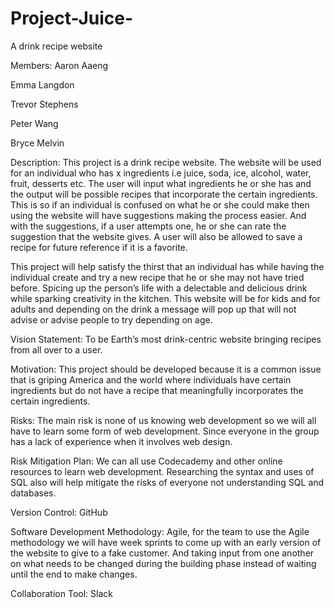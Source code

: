 # Project-Juice-
A drink recipe website 



Members: Aaron Aaeng

Emma Langdon

Trevor Stephens

Peter Wang

Bryce Melvin



Description: This project is a drink recipe website. 
The website will be used for an individual who has x ingredients i.e juice, soda, ice, alcohol, water, fruit, desserts etc. 
The user will input what ingredients he or she has and the output will be possible recipes that incorporate the certain ingredients. 
This is so if an individual is confused on what he or she could make then using the website will have suggestions making the process easier. 
And with the suggestions, if a user attempts one, he or she can rate the suggestion that the website gives. 
A user will also be allowed to save a recipe for future reference if it is a favorite. 

This project will help satisfy the thirst that an individual has while having the individual create and try a new recipe that he or she may not have tried before. 
Spicing up the person’s life with a delectable and delicious drink while sparking creativity in the kitchen. This website will be for kids and for adults and 
depending on the drink a message will pop up that will not advise or advise people to try depending on age.

	 

Vision Statement: To be Earth’s most drink-centric website bringing recipes from all over to a user.



Motivation: This project should be developed because it is a common issue that is griping America and the world where individuals have certain ingredients but do not have a recipe that meaningfully incorporates the certain ingredients.



Risks: The main risk is none of us knowing web development so we will all have to learn some form of web development. Since everyone in the group has a lack of experience when it involves web design. 



Risk Mitigation Plan: We can all use Codecademy and other online resources to learn web development. Researching the syntax and uses of SQL also will help mitigate the risks of everyone not understanding SQL and databases. 



Version Control: GitHub 



Software Development Methodology: Agile, for the team to use the Agile methodology we will have week sprints to come up 
with an early version of the website to give to a fake customer. And taking input from one another on what needs to be changed during the building phase instead
of waiting until the end to make changes.



Collaboration Tool: Slack 



